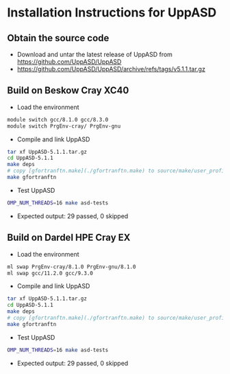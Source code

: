 # Installation Instructions for UppASD

## Obtain the source code

* Download and untar the latest release of UppASD from https://github.com/UppASD/UppASD
* https://github.com/UppASD/UppASD/archive/refs/tags/v5.1.1.tar.gz

##  Build on Beskow Cray XC40

* Load the environment

```bash
module switch gcc/8.1.0 gcc/8.3.0
module switch PrgEnv-cray/ PrgEnv-gnu

```

* Compile and link UppASD

```bash
tar xf UppASD-5.1.1.tar.gz
cd UppASD-5.1.1
make deps
# copy [gfortranftn.make](./gfortranftn.make) to source/make/user_profiles/
make gfortranftn
```

* Test UppASD

```bash
OMP_NUM_THREADS=16 make asd-tests
```

* Expected output: 29 passed, 0 skipped

##  Build on Dardel HPE Cray EX

* Load the environment

```bash
ml swap PrgEnv-cray/8.1.0 PrgEnv-gnu/8.1.0
ml swap gcc/11.2.0 gcc/9.3.0
```

* Compile and link UppASD

```bash
tar xf UppASD-5.1.1.tar.gz
cd UppASD-5.1.1
make deps
# copy [gfortranftn.make](./gfortranftn.make) to source/make/user_profiles/
make gfortranftn
```

* Test UppASD

```bash
OMP_NUM_THREADS=16 make asd-tests
```

* Expected output: 29 passed, 0 skipped
